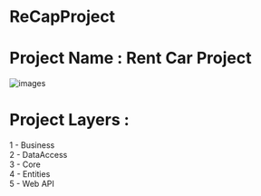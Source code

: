 # ReCapProject
# Project Name : Rent Car Project
![images](https://user-images.githubusercontent.com/66800253/109424706-c7be0680-79f5-11eb-807a-ff208c40ac87.png)
# Project Layers : 
1 - Business <br/>
2 - DataAccess <br/>
3 - Core <br/>
4 - Entities <br/> 
5 - Web API <br/>
